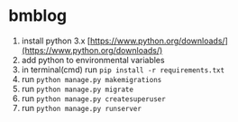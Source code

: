 # bmblog

1. install python 3.x [https://www.python.org/downloads/](https://www.python.org/downloads/)
2. add python to environmental variables
3. in terminal(cmd) run ```pip install -r requirements.txt```
4. run ```python manage.py makemigrations```
5. run ```python manage.py migrate```
6. run ```python manage.py createsuperuser```
7. run ```python manage.py runserver```
